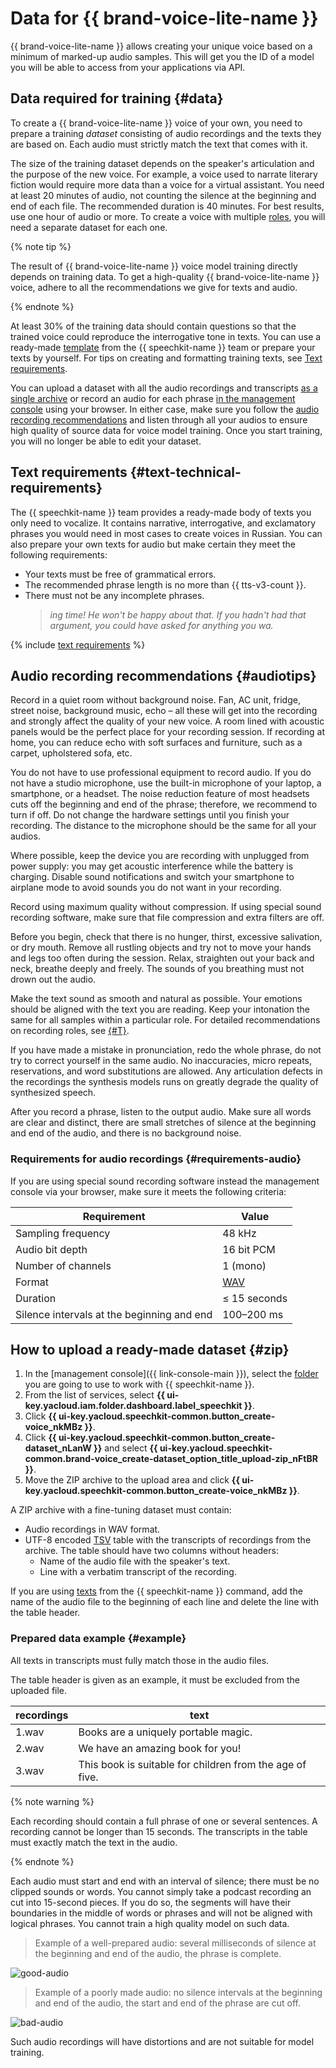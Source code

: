 # Data for {{ brand-voice-lite-name }}

{{ brand-voice-lite-name }} allows creating your unique voice based on a minimum of marked-up audio samples. This will get you the ID of a model you will be able to access from your applications via API.


## Data required for training {#data}

To create a {{ brand-voice-lite-name }} voice of your own, you need to prepare a training _dataset_ consisting of audio recordings and the texts they are based on. Each audio must strictly match the text that comes with it.

The size of the training dataset depends on the speaker's articulation and the purpose of the new voice. For example, a voice used to narrate literary fiction would require more data than a voice for a virtual assistant. You need at least 20 minutes of audio, not counting the silence at the beginning and end of each file. The recommended duration is 40 minutes. For best results, use one hour of audio or more. To create a voice with multiple [roles](../index.md#role), you will need a separate dataset for each one.

{% note tip %}

The result of {{ brand-voice-lite-name }} voice model training directly depends on training data. To get a high-quality {{ brand-voice-lite-name }} voice, adhere to all the recommendations we give for texts and audio.

{% endnote %}

At least 30% of the training data should contain questions so that the trained voice could reproduce the interrogative tone in texts. You can use a ready-made [template](https://storage.yandexcloud.net/doc-files/ml/brand_voice_lite_text_example.tsv) from the {{ speechkit-name }} team or prepare your texts by yourself. For tips on creating and formatting training texts, see [Text requirements](#text-technical-requirements).

You can upload a dataset with all the audio recordings and transcripts [as a single archive](#zip) or record an audio for each phrase [in the management console](#console-record) using your browser. In either case, make sure you follow the [audio recording recommendations](#audiotips) and listen through all your audios to ensure high quality of source data for voice model training. Once you start training, you will no longer be able to edit your dataset.

## Text requirements {#text-technical-requirements}

The {{ speechkit-name }} team provides a ready-made body of texts you only need to vocalize. It contains narrative, interrogative, and exclamatory phrases you would need in most cases to create voices in Russian. You can also prepare your own texts for audio but make certain they meet the following requirements:

* Your texts must be free of grammatical errors.
* The recommended phrase length is no more than {{ tts-v3-count }}.
* There must not be any incomplete phrases.
  > _ing time! He won't be happy about that. If you hadn't had that argument, you could have asked for anything you wa._

{% include [text requirements](../../../_includes/speechkit/tts-text-requirements.md) %}

## Audio recording recommendations {#audiotips}

Record in a quiet room without background noise. Fan, AC unit, fridge, street noise, background music, echo – all these will get into the recording and strongly affect the quality of your new voice. A room lined with acoustic panels would be the perfect place for your recording session. If recording at home, you can reduce echo with soft surfaces and furniture, such as a carpet, upholstered sofa, etc.

You do not have to use professional equipment to record audio. If you do not have a studio microphone, use the built-in microphone of your laptop, a smartphone, or a headset. The noise reduction feature of most headsets cuts off the beginning and end of the phrase; therefore, we recommend to turn if off. Do not change the hardware settings until you finish your recording. The distance to the microphone should be the same for all your audios.

Where possible, keep the device you are recording with unplugged from power supply: you may get acoustic interference while the battery is charging. Disable sound notifications and switch your smartphone to airplane mode to avoid sounds you do not want in your recording.

Record using maximum quality without compression. If using special sound recording software, make sure that file compression and extra filters are off.

Before you begin, check that there is no hunger, thirst, excessive salivation, or dry mouth. Remove all rustling objects and try not to move your hands and legs too often during the session. Relax, straighten out your back and neck, breathe deeply and freely. The sounds of you breathing must not drown out the audio.

Make the text sound as smooth and natural as possible. Your emotions should be aligned with the text you are reading. Keep your intonation the same for all samples within a particular role. For detailed recommendations on recording roles, see [{#T}](./roles-records.md).

If you have made a mistake in pronunciation, redo the whole phrase, do not try to correct yourself in the same audio. No inaccuracies, micro repeats, reservations, and word substitutions are allowed. Any articulation defects in the recordings the synthesis models runs on greatly degrade the quality of synthesized speech.

After you record a phrase, listen to the output audio. Make sure all words are clear and distinct, there are small stretches of silence at the beginning and end of the audio, and there is no background noise.

### Requirements for audio recordings {#requirements-audio}

If you are using special sound recording software instead the management console via your browser, make sure it meets the following criteria:

| Requirement | Value |
| --- | --- |
| Sampling frequency | 48 kHz |
| Audio bit depth | 16 bit PCM |
| Number of channels | 1 (mono) |
| Format | [WAV](https://en.wikipedia.org/wiki/WAV) |
| Duration | ≤ 15 seconds |
| Silence intervals at the beginning and end | 100–200 ms |


## How to upload a ready-made dataset {#zip}

1. In the [management console]({{ link-console-main }}), select the [folder](../../../resource-manager/concepts/resources-hierarchy.md#folder) you are going to use to work with {{ speechkit-name }}.
1. From the list of services, select **{{ ui-key.yacloud.iam.folder.dashboard.label_speechkit }}**.
1. Click **{{ ui-key.yacloud.speechkit-common.button_create-voice_nkMBz }}**.
1. Click **{{ ui-key.yacloud.speechkit-common.button_create-dataset_nLanW }}** and select **{{ ui-key.yacloud.speechkit-common.brand-voice_create-dataset_option_title_upload-zip_nFtBR }}**.
1. Move the ZIP archive to the upload area and click **{{ ui-key.yacloud.speechkit-common.button_create-voice_nkMBz }}**.

A ZIP archive with a fine-tuning dataset must contain:

* Audio recordings in WAV format.
* UTF-8 encoded [TSV](https://en.wikipedia.org/wiki/Tab-separated_values) table with the transcripts of recordings from the archive. The table should have two columns without headers:
   * Name of the audio file with the speaker's text.
   * Line with a verbatim transcript of the recording.

If you are using [texts](https://storage.yandexcloud.net/doc-files/ml/brand_voice_lite_text_example.tsv) from the {{ speechkit-name }} command, add the name of the audio file to the beginning of each line and delete the line with the table header.

### Prepared data example {#example}

All texts in transcripts must fully match those in the audio files.

The table header is given as an example, it must be excluded from the uploaded file.

| recordings | text |
|---|---|
| 1.wav | Books are a uniquely portable magic. |
| 2.wav | We have an amazing book for you! |
| 3.wav | This book is suitable for children from the age of five. |

{% note warning %}

Each recording should contain a full phrase of one or several sentences. A recording cannot be longer than 15 seconds. The transcripts in the table must exactly match the text in the audio.

{% endnote %}

Each audio must start and end with an interval of silence; there must be no clipped sounds or words. You cannot simply take a podcast recording an cut into 15-second pieces. If you do so, the segments will have their boundaries in the middle of words or phrases and will not be aligned with logical phrases. You cannot train a high quality model on such data.

> Example of a well-prepared audio: several milliseconds of silence at the beginning and end of the audio, the phrase is complete.

![good-audio](../../../_assets/speechkit/good-audio.png)

> Example of a poorly made audio: no silence intervals at the beginning and end of the audio, the start and end of the phrase are cut off.

![bad-audio](../../../_assets/speechkit/bad-audio.png)

Such audio recordings will have distortions and are not suitable for model training.
